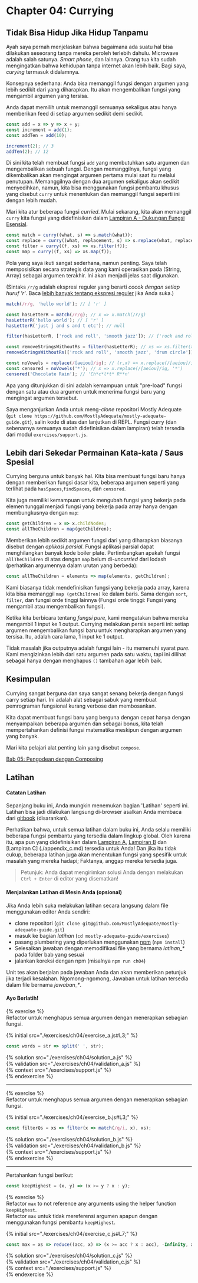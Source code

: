 # Chapter 04: Currying

## Tidak Bisa Hidup Jika Hidup Tanpamu
Ayah saya pernah menjelaskan bahwa bagaimana ada suatu hal bisa dilakukan seseorang tanpa mereka peroleh terlebih dahulu. Microwave adalah salah satunya. _Smart phone_, dan lainnya. Orang tua kita sudah mengingatkan bahwa kehidupan tanpa internet akan lebih baik. Bagi saya, _curying_ termasuk didalamnya.

Konsepnya sederhana: Anda bisa memanggil fungsi dengan argumen yang lebih sedikit dari yang diharapkan. Itu akan mengembalikan fungsi yang mengambil argumen yang tersisa.

Anda dapat memilih untuk memanggil semuanya sekaligus atau hanya memberikan feed di setiap argumen sedikit demi sedikit.

```js
const add = x => y => x + y;
const increment = add(1);
const addTen = add(10);

increment(2); // 3
addTen(2); // 12
```

Di sini kita telah membuat fungsi `add` yang membutuhkan satu argumen dan mengembalikan sebuah fungsi. Dengan memanggilnya, fungsi yang dikembalikan akan mengingat argumen pertama mulai saat itu melalui penutupan. Memanggilnya dengan dua argumen sekaligus akan sedikit menyedihkan, namun, kita bisa menggunakan fungsi pembantu khusus yang disebut `curry` untuk menentukan dan memanggil fungsi seperti ini dengan lebih mudah.

Mari kita atur beberapa fungsi _curried_. Mulai sekarang, kita akan memanggil `curry` kita
fungsi yang didefinisikan dalam [Lampiran A - Dukungan Fungsi Esensial](./appendix_a.md).

```js
const match = curry((what, s) => s.match(what));
const replace = curry((what, replacement, s) => s.replace(what, replacement));
const filter = curry((f, xs) => xs.filter(f));
const map = curry((f, xs) => xs.map(f));
```

Pola yang saya ikuti sangat sederhana, namun penting. Saya telah memposisikan secara strategis data yang kami operasikan pada (String, Array) sebagai argumen terakhir. Ini akan menjadi jelas saat digunakan.

(Sintaks `/r/g` adalah ekspresi reguler yang berarti _cocok dengan setiap huruf 'r'_. Baca [lebih banyak tentang ekspresi reguler](https://developer.mozilla.org/en-US/docs/Web/JavaScript/Guide/Regular_Expressions) jika Anda suka.)

```js
match(/r/g, 'hello world'); // [ 'r' ]

const hasLetterR = match(/r/g); // x => x.match(/r/g)
hasLetterR('hello world'); // [ 'r' ]
hasLetterR('just j and s and t etc'); // null

filter(hasLetterR, ['rock and roll', 'smooth jazz']); // ['rock and roll']

const removeStringsWithoutRs = filter(hasLetterR); // xs => xs.filter(x => x.match(/r/g))
removeStringsWithoutRs(['rock and roll', 'smooth jazz', 'drum circle']); // ['rock and roll', 'drum circle']

const noVowels = replace(/[aeiou]/ig); // (r,x) => x.replace(/[aeiou]/ig, r)
const censored = noVowels('*'); // x => x.replace(/[aeiou]/ig, '*')
censored('Chocolate Rain'); // 'Ch*c*l*t* R**n'
```

Apa yang ditunjukkan di sini adalah kemampuan untuk "pre-load" fungsi dengan satu atau dua argumen untuk menerima fungsi baru yang mengingat argumen tersebut.

Saya menganjurkan Anda untuk meng-_clone_ repositori Mostly Adequate (`git clone
https://github.com/MostlyAdequate/mostly-adequate-guide.git`), salin kode di atas dan
lanjutkan di REPL. Fungsi curry (dan sebenarnya semuanya sudah didefinisikan dalam lampiran) telah
tersedia dari modul `exercises/support.js`. 

## Lebih dari Sekedar Permainan Kata-kata / Saus Spesial

Currying berguna untuk banyak hal. Kita bisa membuat fungsi baru hanya dengan memberikan fungsi dasar kita, beberapa argumen seperti yang terlihat pada `hasSpaces`,`findSpaces`, dan `censored`.

Kita juga memiliki kemampuan untuk mengubah fungsi yang bekerja pada elemen tunggal menjadi fungsi yang bekerja pada array hanya dengan membungkusnya dengan `map`:

```js
const getChildren = x => x.childNodes;
const allTheChildren = map(getChildren);
```

Memberikan lebih sedikit argumen fungsi dari yang diharapkan biasanya disebut dengan *aplikasi parsial*. Fungsi aplikasi parsial dapat menghilangkan banyak kode boiler plate. Pertimbangkan apakah fungsi `allTheChildren` di atas dengan `map` belum di-_uncurried_ dari lodash (perhatikan argumennya dalam urutan yang berbeda):

```js
const allTheChildren = elements => map(elements, getChildren);
```

Kami biasanya tidak mendefinisikan fungsi yang bekerja pada array, karena kita bisa memanggil `map (getChildren)` ke dalam baris. Sama dengan `sort`, `filter`, dan fungsi orde tinggi lainnya (Fungsi orde tinggi: Fungsi yang mengambil atau mengembalikan fungsi).

Ketika kita berbicara tentang *fungsi pure*, kami mengatakan bahwa mereka mengambil 1 input ke 1 output. Currying melakukan persis seperti ini: setiap argumen mengembalikan fungsi baru untuk mengharapkan argumen yang tersisa. Itu, adalah cara lama, 1 input ke 1 output.

Tidak masalah jika outputnya adalah fungsi lain - itu memenuhi syarat _pure_. Kami mengizinkan lebih dari satu argumen pada satu waktu, tapi ini dilihat sebagai hanya dengan menghapus `()` tambahan agar lebih baik.

## Kesimpulan

Currying sangat berguna dan saya sangat senang bekerja dengan fungsi carry setiap hari. Ini adalah alat sebagai sabuk yang membuat pemrograman fungsional kurang verbose dan membosankan.

Kita dapat membuat fungsi baru yang berguna dengan cepat hanya dengan menyampaikan beberapa argumen dan sebagai bonus, kita telah mempertahankan definisi fungsi matematika meskipun dengan argumen yang banyak.

Mari kita pelajari alat penting lain yang disebut `compose`.

[Bab 05: Pengodean dengan Composing](ch05.md)

## Latihan

#### Catatan Latihan

Sepanjang buku ini, Anda mungkin menemukan bagian 'Latihan' seperti ini. Latihan bisa jadi
dilakukan langsung di-browser asalkan Anda membaca dari [gitbook](https://mostly-adequate.gitbooks.io/mostly-adequate-guide) (disarankan).

Perhatikan bahwa, untuk semua latihan dalam buku ini, Anda selalu memiliki beberapa fungsi pembantu
yang tersedia dalam lingkup global. Oleh karena itu, apa pun yang didefinisikan dalam [Lampiran A](./appendix_a.md),
[Lampiran B](./appendix_b.md) dan [Lampiran C] (./appendix_c.md) tersedia untuk Anda! Dan jika
itu tidak cukup, beberapa latihan juga akan menentukan fungsi yang spesifik untuk masalah
yang mereka hadapi; Faktanya, anggap mereka tersedia juga.

> Petunjuk: Anda dapat mengirimkan solusi Anda dengan melakukan `Ctrl + Enter` di editor yang disematkan!

#### Menjalankan Latihan di Mesin Anda (opsional)

Jika Anda lebih suka melakukan latihan secara langsung dalam file menggunakan editor Anda sendiri:

- clone repositori (`git clone git@github.com/MostlyAdequate/mostly-adequate-guide.git`)
- masuk ke bagian *latihan* (`cd mostly-adequate-guide/exercises`)
- pasang plumbering yang diperlukan menggunakan [npm](https://docs.npmjs.com/getting-started/installing-node) (`npm install`)
- Selesaikan jawaban dengan memodifikasi file yang bernama *latihan\_\** pada folder bab yang sesuai
- jalankan koreksi dengan npm (misalnya `npm run ch04`)

Unit tes akan berjalan pada jawaban Anda dan akan memberikan petunjuk jika terjadi kesalahan. Ngomong-ngomong,
Jawaban untuk latihan tersedia dalam file bernama *jawaban\_\**.

#### Ayo Berlatih!

{% exercise %}  
Refactor untuk menghapus semua argumen dengan menerapkan sebagian fungsi.
  
{% initial src="./exercises/ch04/exercise_a.js#L3;" %}  
```js  
const words = str => split(' ', str);  
```  
  
{% solution src="./exercises/ch04/solution_a.js" %}  
{% validation src="./exercises/ch04/validation_a.js" %}  
{% context src="./exercises/support.js" %}  
{% endexercise %}  


---


{% exercise %}  
Refactor untuk menghapus semua argumen dengan menerapkan sebagian fungsi.
  
{% initial src="./exercises/ch04/exercise_b.js#L3;" %}  
```js  
const filterQs = xs => filter(x => match(/q/i, x), xs);
```  
  
{% solution src="./exercises/ch04/solution_b.js" %}  
{% validation src="./exercises/ch04/validation_b.js" %}  
{% context src="./exercises/support.js" %}  
{% endexercise %}  


---


Pertahankan fungsi berikut:

```js  
const keepHighest = (x, y) => (x >= y ? x : y);  
```  

{% exercise %}  
Refactor `max` to not reference any arguments using the helper function `keepHighest`.  
Refactor `max` untuk tidak mereferensi argumen apapun dengan menggunakan fungsi pembantu `keepHighest`.
  
{% initial src="./exercises/ch04/exercise_c.js#L7;" %}  
```js  
const max = xs => reduce((acc, x) => (x >= acc ? x : acc), -Infinity, xs);  
```  
  
{% solution src="./exercises/ch04/solution_c.js" %}  
{% validation src="./exercises/ch04/validation_c.js" %}  
{% context src="./exercises/support.js" %}  
{% endexercise %}  
